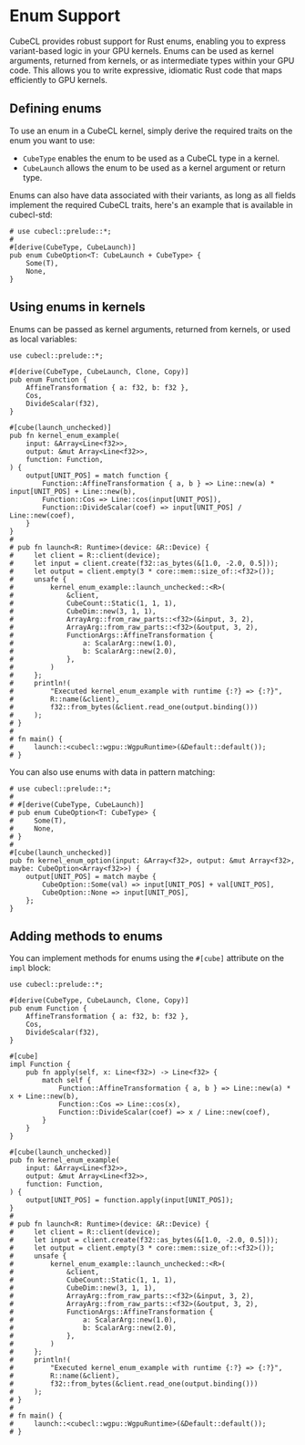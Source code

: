 # Enum Support

CubeCL provides robust support for Rust enums, enabling you to express variant-based logic in your GPU kernels. Enums can be used as kernel arguments, returned from kernels, or as intermediate types within your GPU code. This allows you to write expressive, idiomatic Rust code that maps efficiently to GPU kernels.

## Defining enums

To use an enum in a CubeCL kernel, simply derive the required traits on the enum you want to use:

- `CubeType` enables the enum to be used as a CubeCL type in a kernel.
- `CubeLaunch` allows the enum to be used as a kernel argument or return type.

Enums can also have data associated with their variants, as long as all fields implement the required CubeCL traits, here's an example that is available in cubecl-std:

```rust,ignore
# use cubecl::prelude::*;
#
#[derive(CubeType, CubeLaunch)]
pub enum CubeOption<T: CubeLaunch + CubeType> {
    Some(T),
    None,
}
```

## Using enums in kernels

Enums can be passed as kernel arguments, returned from kernels, or used as local variables:

```rust,ignore
use cubecl::prelude::*;

#[derive(CubeType, CubeLaunch, Clone, Copy)]
pub enum Function {
    AffineTransformation { a: f32, b: f32 },
    Cos,
    DivideScalar(f32),
}

#[cube(launch_unchecked)]
pub fn kernel_enum_example(
    input: &Array<Line<f32>>,
    output: &mut Array<Line<f32>>,
    function: Function,
) {
    output[UNIT_POS] = match function {
        Function::AffineTransformation { a, b } => Line::new(a) * input[UNIT_POS] + Line::new(b),
        Function::Cos => Line::cos(input[UNIT_POS]),
        Function::DivideScalar(coef) => input[UNIT_POS] / Line::new(coef),
    }
}
#
# pub fn launch<R: Runtime>(device: &R::Device) {
#     let client = R::client(device);
#     let input = client.create(f32::as_bytes(&[1.0, -2.0, 0.5]));
#     let output = client.empty(3 * core::mem::size_of::<f32>());
#     unsafe {
#         kernel_enum_example::launch_unchecked::<R>(
#             &client,
#             CubeCount::Static(1, 1, 1),
#             CubeDim::new(3, 1, 1),
#             ArrayArg::from_raw_parts::<f32>(&input, 3, 2),
#             ArrayArg::from_raw_parts::<f32>(&output, 3, 2),
#             FunctionArgs::AffineTransformation {
#                 a: ScalarArg::new(1.0),
#                 b: ScalarArg::new(2.0),
#             },
#         )
#     };
#     println!(
#         "Executed kernel_enum_example with runtime {:?} => {:?}",
#         R::name(&client),
#         f32::from_bytes(&client.read_one(output.binding()))
#     );
# }
#
# fn main() {
#     launch::<cubecl::wgpu::WgpuRuntime>(&Default::default());
# }
```

You can also use enums with data in pattern matching:

```rust,ignore
# use cubecl::prelude::*;
#
# #[derive(CubeType, CubeLaunch)]
# pub enum CubeOption<T: CubeType> {
#     Some(T),
#     None,
# }
#
#[cube(launch_unchecked)]
pub fn kernel_enum_option(input: &Array<f32>, output: &mut Array<f32>, maybe: CubeOption<Array<f32>>) {
    output[UNIT_POS] = match maybe {
        CubeOption::Some(val) => input[UNIT_POS] + val[UNIT_POS],
        CubeOption::None => input[UNIT_POS],
    };
}
```

## Adding methods to enums

You can implement methods for enums using the `#[cube]` attribute on the `impl` block:

```rust,ignore
use cubecl::prelude::*;

#[derive(CubeType, CubeLaunch, Clone, Copy)]
pub enum Function {
    AffineTransformation { a: f32, b: f32 },
    Cos,
    DivideScalar(f32),
}

#[cube]
impl Function {
    pub fn apply(self, x: Line<f32>) -> Line<f32> {
        match self {
            Function::AffineTransformation { a, b } => Line::new(a) * x + Line::new(b),
            Function::Cos => Line::cos(x),
            Function::DivideScalar(coef) => x / Line::new(coef),
        }
    }
}

#[cube(launch_unchecked)]
pub fn kernel_enum_example(
    input: &Array<Line<f32>>,
    output: &mut Array<Line<f32>>,
    function: Function,
) {
    output[UNIT_POS] = function.apply(input[UNIT_POS]);
}
#
# pub fn launch<R: Runtime>(device: &R::Device) {
#     let client = R::client(device);
#     let input = client.create(f32::as_bytes(&[1.0, -2.0, 0.5]));
#     let output = client.empty(3 * core::mem::size_of::<f32>());
#     unsafe {
#         kernel_enum_example::launch_unchecked::<R>(
#             &client,
#             CubeCount::Static(1, 1, 1),
#             CubeDim::new(3, 1, 1),
#             ArrayArg::from_raw_parts::<f32>(&input, 3, 2),
#             ArrayArg::from_raw_parts::<f32>(&output, 3, 2),
#             FunctionArgs::AffineTransformation {
#                 a: ScalarArg::new(1.0),
#                 b: ScalarArg::new(2.0),
#             },
#         )
#     };
#     println!(
#         "Executed kernel_enum_example with runtime {:?} => {:?}",
#         R::name(&client),
#         f32::from_bytes(&client.read_one(output.binding()))
#     );
# }
#
# fn main() {
#     launch::<cubecl::wgpu::WgpuRuntime>(&Default::default());
# }
```

